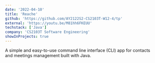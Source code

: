 ```yaml
---
date: '2022-04-10'
title: 'Reache'
github: 'https://github.com/AY2122S2-CS2103T-W12-4/tp'
external: 'https://youtu.be/M81hh6FKEUU'
techstack: ['Java']
company: 'CS2103T Software Engineering'
showInProjects: true
---
```


A simple and easy-to-use command line interface (CLI) app for contacts and meetings management built with Java.
